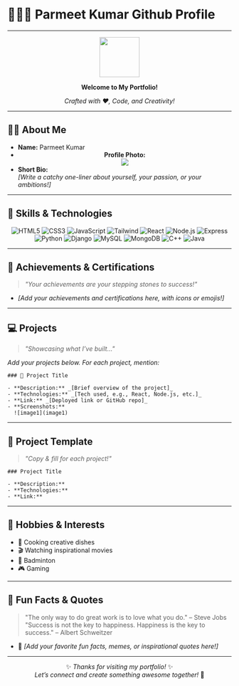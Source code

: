 # 👨‍🎓✨ Parmeet Kumar Github Profile

---

<div align="center">

<img src="https://media.giphy.com/media/hvRJCLFzcasrR4ia7z/giphy.gif" width="90"/>

**Welcome to My Portfolio!**

*Crafted with ❤️, Code, and Creativity!*

</div>

---

## 🧑‍💼 About Me

- **Name:** Parmeet Kumar
- **<div align="center"> Profile Photo: </div>**
  <center><img src="https://parmeetkumar-portfolio.vercel.app/images/profile%20photo.png" width:"300px"/></center>
- **Short Bio:**  
  _[Write a catchy one-liner about yourself, your passion, or your ambitions!]_

---

## 🚀 Skills & Technologies

<div align="center">

![HTML5](https://img.shields.io/badge/HTML5-E34F26?logo=html5&logoColor=white)
![CSS3](https://img.shields.io/badge/CSS3-1572B6?logo=css3&logoColor=white)
![JavaScript](https://img.shields.io/badge/JavaScript-F7DF1E?logo=javascript&logoColor=black)
![Tailwind](https://img.shields.io/badge/Tailwind_CSS-38B2AC?logo=tailwind-css&logoColor=white)
![React](https://img.shields.io/badge/React-61DAFB?logo=react&logoColor=black)
![Node.js](https://img.shields.io/badge/Node.js-339933?logo=nodedotjs&logoColor=white)
![Express](https://img.shields.io/badge/Express-000000?logo=express&logoColor=white)
![Python](https://img.shields.io/badge/Python-3776AB?logo=python&logoColor=white)
![Django](https://img.shields.io/badge/Django-092E20?logo=django&logoColor=white)
![MySQL](https://img.shields.io/badge/MySQL-4479A1?logo=mysql&logoColor=white)
![MongoDB](https://img.shields.io/badge/MongoDB-47A248?logo=mongodb&logoColor=white)
![C++](https://img.shields.io/badge/C++-00599C?logo=c%2B%2B&logoColor=white)
![Java](https://img.shields.io/badge/Java-007396?logo=java&logoColor=white)

</div>

---

## 🏅 Achievements & Certifications

> _"Your achievements are your stepping stones to success!"_

- _[Add your achievements and certifications here, with icons or emojis!]_

---

## 💻 Projects

> _"Showcasing what I’ve built..."_

*Add your projects below. For each project, mention:*

```
### 🌟 Project Title

- **Description:** _[Brief overview of the project]_
- **Technologies:** _[Tech used, e.g., React, Node.js, etc.]_
- **Link:** _[Deployed link or GitHub repo]_
- **Screenshots:**  
  ![image1](image1)
```

---

## 📄 Project Template

> _"Copy & fill for each project!"_

```
### Project Title

- **Description:** 
- **Technologies:** 
- **Link:** 
```

---

## 🎨 Hobbies & Interests

- 🍳 Cooking creative dishes  
- 🎬 Watching inspirational movies  
- 🏸 Badminton
- 🎮 Gaming

---

## 🌟 Fun Facts & Quotes

> "The only way to do great work is to love what you do." – Steve Jobs  
> "Success is not the key to happiness. Happiness is the key to success." – Albert Schweitzer

- 🧩 _[Add your favorite fun facts, memes, or inspirational quotes here!]_

---

<div align="center">

✨ _Thanks for visiting my portfolio!_ ✨  
*Let’s connect and create something awesome together!* 🚀

</div>
